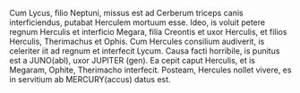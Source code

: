 Cum Lycus, filio Neptuni, missus est ad Cerberum triceps canis interficiendus, putabat Herculem mortuum esse.
Ideo, is voluit petere regnum Herculis et interficio Megara, filia Creontis et uxor Herculis, et filios Herculis, Therimachus et Ophis. 
Cum Hercules consilium audiverit, is celeriter iit ad regnum et interfecit Lycum.
Causa facti horribile, is punitus est a JUNO(abl), uxor JUPITER (gen).
Ea cepit caput Herculis, et is Megaram, Ophite, Therimacho interfecit.
Posteam, Hercules nollet vivere, es in servitium ab MERCURY(accus) datus est.
